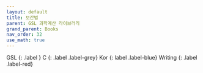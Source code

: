 ```yaml
---
layout: default
title: 보간법
parent: GSL 과학계산 라이브러리
grand_parent: Books
nav_order: 32
use_math: true
---
```


GSL
{: .label }
C
{: .label .label-grey}
Kor
{: label .label-blue}
Writing
{: .label .label-red}